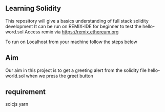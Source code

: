 ## Learning Solidity

This repository will give a basics understanding of full stack solidity development
It can be run on REMIX-IDE for beginner to test the hello-word.sol
Access remix via https://remix.ethereum.org

To run on Localhost from your machine follow the steps below

## Aim

Our aim in this project is to get a greeting alert from the solidity file hello-world.sol when we press the greet button

## requirement

solcjs
yarn

